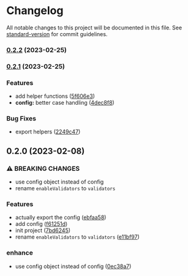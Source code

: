 # Changelog

All notable changes to this project will be documented in this file. See [standard-version](https://github.com/conventional-changelog/standard-version) for commit guidelines.

### [0.2.2](https://github.com/night-lake/djs-localized-builders/compare/v0.2.1...v0.2.2) (2023-02-25)

### [0.2.1](https://github.com/night-lake/djs-localized-builders/compare/v0.2.0...v0.2.1) (2023-02-25)


### Features

* add helper functions ([5f606e3](https://github.com/night-lake/djs-localized-builders/commit/5f606e3ed54035cb3f49952fe1d67a8f36f59329))
* **config:** better case handling ([4dec8f8](https://github.com/night-lake/djs-localized-builders/commit/4dec8f8886d60ed9a3ae3605eecf45e40e674d43))


### Bug Fixes

* export helpers ([2249c47](https://github.com/night-lake/djs-localized-builders/commit/2249c475a4c7bc47e16e88901b171b452461dc50))

## 0.2.0 (2023-02-08)


### ⚠ BREAKING CHANGES

* use config object instead of config
* rename `enableValidators` to `validators`

### Features

* actually export the config ([ebfaa58](https://github.com/night-lake/djs-localized-builders/commit/ebfaa58a4f46049b61f131cf24c71bb0f04843e9))
* add config ([f61251d](https://github.com/night-lake/djs-localized-builders/commit/f61251d324e66954e81fe32276f964749b811137))
* init project ([7bd6245](https://github.com/night-lake/djs-localized-builders/commit/7bd62454b5be64156d887965de6dffa2cc5f7cd2))
* rename `enableValidators` to `validators` ([e11bf97](https://github.com/night-lake/djs-localized-builders/commit/e11bf972ea6a3c42f8773499ffcf4799bdef7ef5))


### enhance

* use config object instead of config ([0ec38a7](https://github.com/night-lake/djs-localized-builders/commit/0ec38a77eff6bf3b182452cf7d6e1b7595a240d9))
